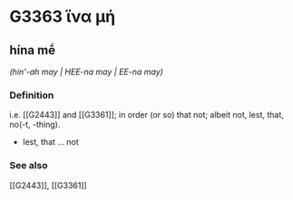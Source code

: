 # G3363 ἵνα μή

## hína mḗ

_(hin'-ah may | HEE-na may | EE-na may)_

### Definition

i.e. [[G2443]] and [[G3361]]; in order (or so) that not; albeit not, lest, that, no(-t, -thing).

- lest, that ... not

### See also

[[G2443]], [[G3361]]


